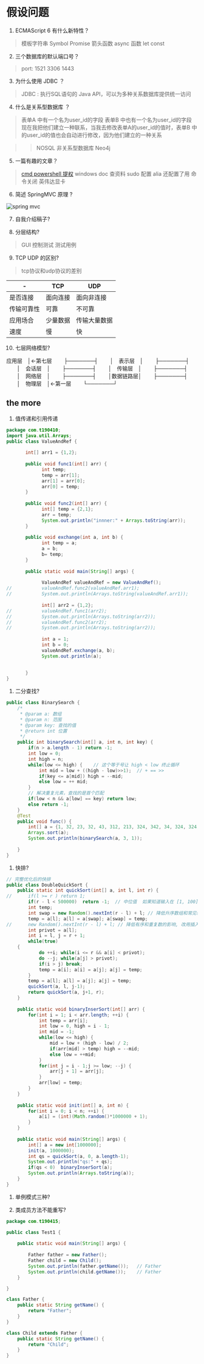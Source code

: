 # 假设问题

1. ECMAScript 6 有什么新特性？

> 模板字符串 Symbol Promise 箭头函数  async 函数 let const

2. 三个数据库的默认端口号？

> port: 1521 3306 1443

3. 为什么使用 JDBC ？

> JDBC : 执行SQL语句的 Java API，可以为多种关系数据库提供统一访问

4. 什么是关系型数据库 ？

> 表单A 中有一个名为user_id的字段
表单B 中也有一个名为user_id的字段
现在我把他们建立一种联系，当我去修改表单A的user_id的值时，表单B 中的user_id的值也会自动进行修改，因为他们建立的一种关系

>> NOSQL 非关系型数据库 Neo4j 

5. 一篇有趣的文章？

> [cmd powershell 提权](https://hackettyu.com/181004_2/)  windows doc 查资料 sudo 配置 alia 还配置了用 命令关闭 英伟达显卡

6. 简述 SpringMVC 原理 ?

![spring mvc](https://i.loli.net/2019/04/12/5caff603dc352.png)


7. 自我介绍稿子?

8. 分层结构?

> GUI 控制测试 测试用例

9. TCP UDP 的区别?

> tcp协议和udp协议的差别 

| - | TCP | UDP |
| --- | --- | --- | 
| 是否连接    | 面向连接    | 面向非连接   |
| 传输可靠性  | 可靠        | 不可靠  |
| 应用场合    | 少量数据    | 传输大量数据 | 
| 速度        | 慢         | 快 |

10. 七层网络模型?

应用层　│←第七层
　　├───────┤
　　│　表示层　│
　　├───────┤
　　│　会话层　│
　　├───────┤
　　│　传输层　│
　　├───────┤
　　│　网络层　│
　　├───────┤
　　│数据链路层│
　　├───────┤
　　│　物理层　│←第一层
　　└───────┘ 



## the more

1. 值传递和引用传递

```java
package com.t190410;
import java.util.Arrays;
public class ValueAndRef {
       
       int[] arr1 = {1,2};
       
       public void func1(int[] arr) {
             int temp;
             temp = arr[1];
             arr[1] = arr[0];
             arr[0] = temp;
       }
       
       public void func2(int[] arr) {
             int[] temp = {2,1};
             arr = temp;
             System.out.println("innner:" + Arrays.toString(arr));
       }
       
       public void exchange(int a, int b) {
             int temp = a;
             a = b;
             b= temp;
       }
       
       public static void main(String[] args) {
             
             ValueAndRef valueAndRef = new ValueAndRef();
//           valueAndRef.func2(valueAndRef.arr1);
//           System.out.println(Arrays.toString(valueAndRef.arr1));
             
             int[] arr2 = {1,2};
//           valueAndRef.func1(arr2);
//           System.out.println(Arrays.toString(arr2));
//           valueAndRef.func2(arr2);
//           System.out.println(Arrays.toString(arr2));
             
             int a = 1;
             int b = 0;
             valueAndRef.exchange(a, b);
             System.out.println(a);
             
             
       }
}
```

1. 二分查找?

```java
public class BinarySearch {
	/*
	 * @param a: 数组
	 * @param n: 范围
	 * @param key: 查找的值
	 * @return int 位置
	 */
	public int binarySearch(int[] a, int n, int key) {
		if(n > a.length - 1) return -1;
		int low = 0;
		int high = n;
		while(low <= high) {	// 这个等于号让 high < low 终止循环
			int mid = low + ((high - low)>>1);	// + == >>
			if(key <= a[mid]) high = --mid;
			else low = ++ mid;
		}
		// 解决重复元素，查找的是首个匹配
		if(low < n && a[low] == key) return low;
		else return -1;
	}
	@Test
	public void func() {
		int[] a = {1, 32, 23, 32, 43, 312, 213, 324, 342, 34, 324, 324, 34, 113};
		Arrays.sort(a);
		System.out.println(binarySearch(a, 3, 1));
		
	}
}
```

1. 快排?

```java
// 完整优化后的快排
public class DoubleQuickSort {
	public static int quickSort(int[] a, int l, int r) {
//		if(l >= r )	return 1;
		if(r - l < 500000)	return -1;	// 中位值	如果知道输入在 [1, 100]  50
		int temp;
		int swap = new Random().nextInt(r - l) + l; // 降低升序数组和常见输入的影响
		temp = a[l]; a[l] = a[swap]; a[swap] = temp;
//		new Random().nextInt(r - l) + l; // 降低有序和重复数的影响, 改用插入排序
		int privot = a[l];
		int i = l, j = r + 1;
		while(true) 
    {
			do ++i; while(i <= r && a[i] < privot);
			do --j; while(a[j] > privot);
			if(i > j) break;
			temp = a[i]; a[i] = a[j]; a[j] = temp;
		}
		temp = a[l]; a[l] = a[j]; a[j] = temp;
		quickSort(a, l, j-1);
		return quickSort(a, j+1, r);
	}
	
	public static void binaryInserSort(int[] arr) {
		for(int i = 1; i < arr.length; ++i) {
			int temp = arr[i];
			int low = 0, high = i - 1;
			int mid = -1;
			while(low <= high) {
				mid = low + (high - low) / 2;
				if(arr[mid] > temp) high = --mid;
				else low = ++mid;
			}
			for(int j = i - 1;j >= low; --j) {
				arr[j + 1] = arr[j];
			}
			arr[low] = temp;
		}
	}
	
	public static void init(int[] a, int n) {
		for(int i = 0; i < n; ++i) {
			a[i] = (int)(Math.random()*1000000 + 1);
		}
	}
	
	public static void main(String[] args) {
		int[] a = new int[1000000];
		init(a, 1000000);
		int qs = quickSort(a, 0, a.length-1);
		System.out.println("qs:" + qs);
		if(qs < 0)	binaryInserSort(a);
		System.out.println(Arrays.toString(a));
	}
}
```

1. 单例模式三种?

1. 类成员方法不能重写?

```java
package com.t190415;

public class Test1 {
	
	public static void main(String[] args) {
		
		Father father = new Father();
		Father child = new Child();
		System.out.println(father.getName());	// Father
		System.out.println(child.getName());	// Father
	}

}

class Father {
	public static String getName() {
		return "Father";
	}
}

class Child extends Father {
	public static String getName() {
		return "Child";
	}
}
```
